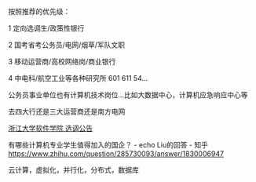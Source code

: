 
按照推荐的优先级：

1 定向选调生/政策性银行

2 国考省考公务员/电网/烟草/军队文职

3 移动运营商/高校网络岗/商业银行

4 中电科/航空工业等各种研究所 601 611 54…

公务员事业单位也有计算机技术岗位…比如大数据中心，计算机应急响应中心等

去四大行还是三大运营商还是南方电网

[浙江大学软件学院 选调公告](http://www.cst.zju.edu.cn/_web/search/doSearch.do?locale=zh_CN&request_locale=zh_CN&_p=YXM9MjI4JnQ9MTU4MiZkPTYzODUmcD0xJm09U04m)

有哪些计算机专业学生值得加入的国企？ - echo Liu的回答 - 知乎 https://www.zhihu.com/question/285730093/answer/1830006947

云计算，虚拟化，并行化，分布式，数据库